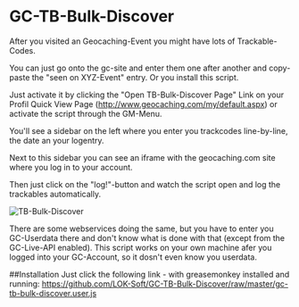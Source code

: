 # GC-TB-Bulk-Discover
After you visited an Geocaching-Event you might have lots of Trackable-Codes.

You can just go onto the gc-site and enter them one after another and copy-paste the "seen on XYZ-Event" entry.
Or you install this script.

Just activate it by clicking the "Open TB-Bulk-Discover Page" Link on your Profil Quick View Page (http://www.geocaching.com/my/default.aspx) or activate the script through the GM-Menu.

You'll see a sidebar on the left where you enter you trackcodes line-by-line, the date an your logentry.

Next to this sidebar you can see an iframe with the geocaching.com site where you log in to your account.

Then just click on the "log!"-button and watch the script open and log the trackables automatically.

![TB-Bulk-Discover](http://tblog.geopostoffice.com/tbbulk.png)

There are some webservices doing the same, but you have to enter you GC-Userdata there and don't know what is done with that (except from the GC-Live-API enabled). This script works on your own machine afer you logged into your GC-Account, so it dosn't even know you userdata.

##Installation
Just click the following link - with greasemonkey installed and running: https://github.com/LOK-Soft/GC-TB-Bulk-Discover/raw/master/gc-tb-bulk-discover.user.js
